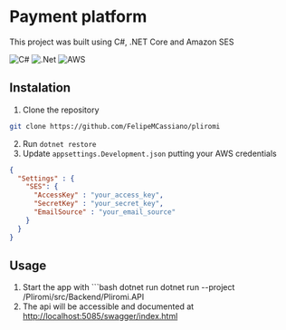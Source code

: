 # Payment platform
This project was built using C#, .NET Core and Amazon SES

![C#](https://img.shields.io/badge/c%23-%23239120.svg?style=for-the-badge&logo=csharp&logoColor=white)
![.Net](https://img.shields.io/badge/.NET-5C2D91?style=for-the-badge&logo=.net&logoColor=white)
![AWS](https://img.shields.io/badge/AWS-%23FF9900.svg?style=for-the-badge&logo=amazon-aws&logoColor=white)

## Instalation
1. Clone the repository
```bash
git clone https://github.com/FelipeMCassiano/pliromi
```
2. Run ```dotnet restore```
3. Update `appsettings.Development.json` putting your AWS credentials
```json
{
  "Settings" : {
    "SES": {
      "AccessKey" : "your_access_key",
      "SecretKey" : "your_secret_key",
      "EmailSource" : "your_email_source"
    }
  }
}
```
## Usage 
1. Start the app with ```bash dotnet run dotnet run --project /Pliromi/src/Backend/Pliromi.API
2. The api will be accessible and documented at [http://localhost:5085/swagger/index.html](http://localhost:5244/swagger/index.html)
